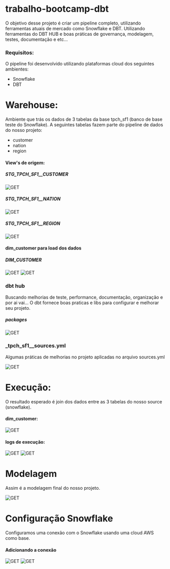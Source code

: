 # trabalho-bootcamp-dbt

O objetivo desse projeto é criar um pipeline completo, utilizando ferramentas atuais de mercado como Snowflake e DBT. Utilizando ferramentas do DBT HUB e boas práticas de governança, modelagem, testes, documentação e etc...

### Requisitos:

O pipeline foi desenvolvido utilizando plataformas cloud dos seguintes ambientes:

- Snowflake
- DBT

# Warehouse:
Ambiente que trás os dados de 3 tabelas da base tpch_sf1 (banco de base teste do Snowflake). 
A seguintes tabelas fazem parte do pipeline de dados do nosso projeto: 

- customer
- nation
- region

#### View's de origem:
   ##### STG_TPCH_SF1__CUSTOMER

![GET](images/customer.png)

   ##### STG_TPCH_SF1__NATION

![GET](images/nation.png)

   ##### STG_TPCH_SF1__REGION

![GET](images/region.png)


#### dim_customer para load dos dados 

   ##### DIM_CUSTOMER

![GET](images/dim_customer1.png)
![GET](images/dim_customer2.png)


### dbt hub
Buscando melhorias de teste, performance, documentação, organização e por ai vai... O dbt fornece boas praticas e libs para configurar e melhorar seu projeto.

   ##### packages 
![GET](images/packages_hub.png)
   
### _tpch_sf1__sources.yml
Algumas práticas de melhorias no projeto aplicadas no arquivo sources.yml

![GET](images/sources.PNG)

# Execução:
O resultado esperado é join dos dados entre as 3 tabelas do nosso source (snowflake).

#### dim_customer:
![GET](images/run-dim_customer.png)

#### logs de execução:
![GET](images/log-dim_customer1.png)
![GET](images/log-dim_customer2.png)


# Modelagem
Assim é a modelagem final do nosso projeto.

![GET](images/modelagem.png)


# Configuração Snowflake

Configuramos uma conexão com o Snowflake usando uma cloud AWS como base.

   #### Adicionando a conexão

![GET](images/snowflake1.png)
![GET](images/snowflake1.png)


